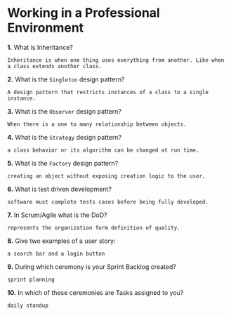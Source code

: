 # Working in a Professional Environment

**1.** What is Inheritance?
<!-- enter you answer in the space below -->
```
Inheritance is when one thing uses everything from another. Like when a class extends another class.
```
**2.** What is the `Singleton` design pattern?
<!-- enter you answer in the space below -->
```
A design pattern that restricts instances of a class to a single instance.
```
**3.** What is the `Observer` design pattern?
<!-- enter you answer in the space below -->
```
When there is a one to many relationship between objects.
```
**4.** What is the `Strategy` design pattern?
<!-- enter you answer in the space below -->
```
a class behavior or its algorithm can be changed at run time.
```
**5.** What is the `Factory` design pattern?
<!-- enter you answer in the space below -->
```
creating an object without exposing creation logic to the user.
```
**6.** What is test driven development?
<!-- enter you answer in the space below -->
```
software must complete tests cases before being fully developed.
```
**7.** In Scrum/Agile what is the DoD?
<!-- enter you answer in the space below -->
```
represents the organization form definition of quality.
```
**8.** Give two examples of a user story:
<!-- enter you answer in the space below -->
```
a search bar and a login button
```
**9.** During which ceremony is your Sprint Backlog created?
<!-- enter you answer in the space below -->
```
sprint planning
```
**10.** In which of these ceremonies are Tasks assigned to you?
<!-- enter you answer in the space below -->
```
daily standup
```